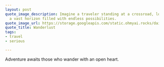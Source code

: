 ```yaml
---
layout: post
quote_image_description: Imagine a traveler standing at a crossroad, looking out into
  a vast horizon filled with endless possibilities.
quote_image_url: https://storage.googleapis.com/static.ohmyai.rocks/daily/2024-02-25.jpg
quote_title: Wanderlust
tags:
- travel
- serious

---
```


Adventure awaits those who wander with an open heart.
